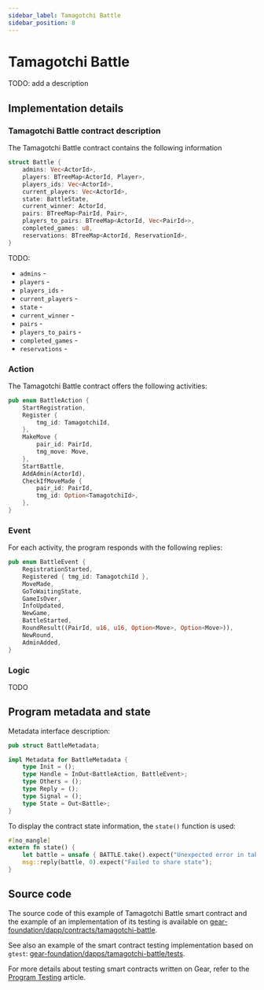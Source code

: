 ```yaml
---
sidebar_label: Tamagotchi Battle
sidebar_position: 8
---
```


# Tamagotchi Battle

TODO: add a description

## Implementation details

### Tamagotchi Battle contract description

The Tamagotchi Battle contract contains the following information

```rust title="tamagotchi-battle/src/lib.rs"
struct Battle {
    admins: Vec<ActorId>,
    players: BTreeMap<ActorId, Player>,
    players_ids: Vec<ActorId>,
    current_players: Vec<ActorId>,
    state: BattleState,
    current_winner: ActorId,
    pairs: BTreeMap<PairId, Pair>,
    players_to_pairs: BTreeMap<ActorId, Vec<PairId>>,
    completed_games: u8,
    reservations: BTreeMap<ActorId, ReservationId>,
}
```
TODO: 
* `admins` - 
* `players` - 
* `players_ids` -  
* `current_players` - 
* `state` - 
* `current_winner` - 
* `pairs` - 
* `players_to_pairs` - 
* `completed_games` - 
* `reservations` - 

### Action

The Tamagotchi Battle contract offers the following activities:

```rust title="tamagotchi-battle/io/src/lib.rs"
pub enum BattleAction {
    StartRegistration,
    Register {
        tmg_id: TamagotchiId,
    },
    MakeMove {
        pair_id: PairId,
        tmg_move: Move,
    },
    StartBattle,
    AddAdmin(ActorId),
    CheckIfMoveMade {
        pair_id: PairId,
        tmg_id: Option<TamagotchiId>,
    },
}
```

### Event

For each activity, the program responds with the following replies:

```rust title="tamagotchi-battle/io/src/lib.rs"
pub enum BattleEvent {
    RegistrationStarted,
    Registered { tmg_id: TamagotchiId },
    MoveMade,
    GoToWaitingState,
    GameIsOver,
    InfoUpdated,
    NewGame,
    BattleStarted,
    RoundResult((PairId, u16, u16, Option<Move>, Option<Move>)),
    NewRound,
    AdminAdded,
}
```

### Logic

TODO

## Program metadata and state
Metadata interface description:

```rust title="tamagotchi-battle/io/src/lib.rs"
pub struct BattleMetadata;

impl Metadata for BattleMetadata {
    type Init = ();
    type Handle = InOut<BattleAction, BattleEvent>;
    type Others = ();
    type Reply = ();
    type Signal = ();
    type State = Out<Battle>;
}
```

To display the contract state information, the `state()` function is used:

```rust title="tamagotchi-battle/io/src/lib.rs"
#[no_mangle]
extern fn state() {
    let battle = unsafe { BATTLE.take().expect("Unexpected error in taking state") };
    msg::reply(battle, 0).expect("Failed to share state");
}
```

## Source code

The source code of this example of Tamagotchi Battle smart contract and the example of an implementation of its testing is available on [gear-foundation/dapp/contracts/tamagotchi-battle](https://github.com/gear-foundation/dapps/tree/master/contracts/tamagotchi-battle).

See also an example of the smart contract testing implementation based on `gtest`: [gear-foundation/dapps/tamagotchi-battle/tests](https://github.com/gear-foundation/dapps/tree/master/contracts/tamagotchi-battle/tests).

For more details about testing smart contracts written on Gear, refer to the [Program Testing](/docs/developing-contracts/testing) article.
